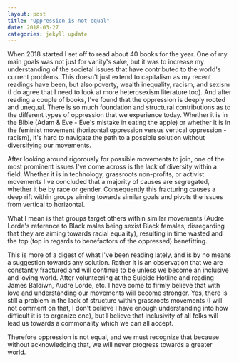 ```yaml
---
layout: post
title: "Oppression is not equal"
date: 2018-03-27
categories: jekyll update
---
```


When 2018 started I set off to read about 40 books for the year. One of my main goals was not just for vanity's sake, but it was to increase my understanding of the societal issues that have contributed to the world's current problems. This doesn't just extend to capitalism as my recent readings have been, but also poverty, wealth inequality, racism, and sexism (I do agree that I need to look at more heterosexism literature too). And after reading a couple of books, I've found that the oppression is deeply rooted and unequal. There is so much foundation and structural contributions as to the different types of oppression that we experience today. Whether it is in the Bible (Adam & Eve - Eve's mistake in eating the apple) or whether it is in the feminist movement (horizontal oppression versus vertical oppression - racism), it's hard to navigate the path to a possible solution without diversifying our movements.

After looking around rigorously for possible movements to join, one of the most prominent issues I've come across is the lack of diversity within a field. Whether it is in technology, grassroots non-profits, or activist movements I've concluded that a majority of causes are segregated, whether it be by race or gender. Consequently this fracturing causes a deep rift within groups aiming towards similar goals and pivots the issues from vertical to horizontal.

What I mean is that groups target others within similar movements (Audre Lorde's reference to Black males being sexist Black females, disregarding that they are aiming towards racial equality), resulting in time wasted and the top (top in regards to benefactors of the oppressed) benefitting.

 This is more of a digest of what I've been reading lately, and is by no means a suggestion towards any solution. Rather it is an observation that we are constantly fractured and will continue to be unless we become an inclusive and loving world. After volunteering at the Suicide Hotline and reading James Baldiwn, Audre Lorde, etc. I have come to firmly believe that with love and understanding our movements will become stronger. Yes, there is still a problem in the lack of structure within grassroots movements (I will not comment on that, I don't believe I have enough understanding into how difficult it is to organize one), but I believe that inclusivity of all folks will lead us towards a commonality which we can all accept.

Therefore oppression is not equal, and we must recognize that because without acknowledging that, we will never progress towards a greater world.
